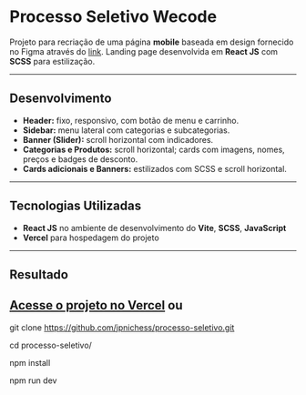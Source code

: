 # Processo Seletivo Wecode 

Projeto para recriação de uma página **mobile** baseada em design fornecido no Figma através do [link](https://www.figma.com/design/lAAailSNvI7cZQAllaYOgh/-Wecode--Vaga-Est%C3%A1gio-Desenvolvedor?node-id=0-1&p=f&t=T0FVwBVC99PNxQYw-0).
Landing page desenvolvida em **React JS** com **SCSS** para estilização.

---

## Desenvolvimento
- **Header:** fixo, responsivo, com botão de menu e carrinho.
- **Sidebar:** menu lateral com categorias e subcategorias.
- **Banner (Slider):** scroll horizontal com indicadores.
- **Categorias e Produtos:** scroll horizontal; cards com imagens, nomes, preços e badges de desconto.
- **Cards adicionais e Banners:** estilizados com SCSS e scroll horizontal.
  
---

## Tecnologias Utilizadas
- **React JS** no ambiente de desenvolvimento do **Vite**, **SCSS**, **JavaScript**
- **Vercel** para hospedagem do projeto

---

## Resultado 
**[Acesse o projeto no Vercel](https://processo-seletivo-red.vercel.app/)** ou 
--
git clone https://github.com/jpnichess/processo-seletivo.git


cd processo-seletivo/


npm install 


npm run dev

